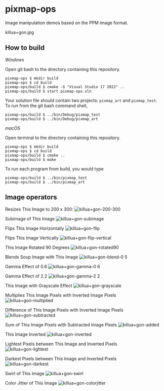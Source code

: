 # pixmap-ops

Image manipulation demos based on the PPM image format.

killua+gon.jpg

## How to build

*Windows*

Open git bash to the directory containing this repository.

```
pixmap-ops $ mkdir build
pixmap-ops $ cd build
pixmap-ops/build $ cmake -G "Visual Studio 17 2022" ..
pixmap-ops/build $ start pixmap-ops.sln
```

Your solution file should contain two projects: `pixmap_art` and `pixmap_test`.
To run from the git bash command shell, 

```
pixmap-ops/build $ ../bin/Debug/pixmap_test
pixmap-ops/build $ ../bin/Debug/pixmap_art
```

*macOS*

Open terminal to the directory containing this repository.

```
pixmap-ops $ mkdir build
pixmap-ops $ cd build
pixmap-ops/build $ cmake ..
pixmap-ops/build $ make
```

To run each program from build, you would type

```
pixmap-ops/build $ ../bin/pixmap_test
pixmap-ops/build $ ../bin/pixmap_art
```

## Image operators

Resizes This Image to 200 x 300:
![killua+gon-200-300](https://user-images.githubusercontent.com/44120884/218378866-2f35557b-da6a-4c78-9827-070a422d2e6a.png)

Subimage of This Image
![killua+gon-subimage](https://user-images.githubusercontent.com/44120884/218378915-fd73e8c3-df8a-43af-ad10-5e23b02435d9.png)

Flips This Image Horizontally
![killua+gon-flip](https://user-images.githubusercontent.com/44120884/218378946-218b6498-0842-4cf8-9ae6-829ad40d355b.png)

Flips This Image Vertically
![killua+gon-flip-vertical](https://user-images.githubusercontent.com/44120884/218379089-c1153c5d-e269-498f-8279-bf790562640c.png)

This Image Rotated 90 Degrees
![killua+gon-rotated90](https://user-images.githubusercontent.com/44120884/218379135-b86372cb-0fcb-47b8-8cbf-0cd0fb058522.png)

Blends Soup Image with This Image
![killua+gon-blend-0 5](https://user-images.githubusercontent.com/44120884/218379161-6626ca8b-0a85-4cce-93ce-edf246e7c231.png)

Gamma Effect of 0.6
![killua+gon-gamma-0 6](https://user-images.githubusercontent.com/44120884/218379207-85041187-9bcf-4295-aeaf-3780f0e32dfd.png)

Gamma Effect of 2.2
![killua+gon-gamma-2 2](https://user-images.githubusercontent.com/44120884/218379256-9ba69513-04eb-48ea-8143-38306467d5f4.png)

This Image with Grayscale Effect
![killua+gon-grayscale](https://user-images.githubusercontent.com/44120884/218379286-b29d8c15-a42d-44c1-bd64-1d59051ac4ee.png)

Multiplies This Image Pixels with Inverted Image Pixels
![killua+gon-multiplied](https://user-images.githubusercontent.com/44120884/218379313-f8c0e0ba-e833-429d-9923-789fb104b950.png)

Difference of This Image Pixels with Inverted Image Pixels
![killua+gon-subtracted](https://user-images.githubusercontent.com/44120884/218379332-bd1532ee-2df3-408d-ba9d-9200cebe5f11.png)

Sum of This Image Pixels with Subtracted Image Pixels
![killua+gon-added](https://user-images.githubusercontent.com/44120884/218379351-478bf8f3-9925-4829-9b33-b15641766947.png)

This Image Inverted
![killua+gon-inverted](https://user-images.githubusercontent.com/44120884/218379376-71e528ac-8583-43c3-b1aa-e299feae42be.png)

Lightest Pixels between This Image and Inverted Pixels
![killua+gon-lightest](https://user-images.githubusercontent.com/44120884/218379407-43803f52-a012-4ef8-905f-6076927a5c04.png)

Darkest Pixels between This Image and Inverted Pixels
![killua+gon-darkest](https://user-images.githubusercontent.com/44120884/218379444-5b3bb4c4-7a0d-4f20-a4c7-f62ccb5fc575.png)

Swirl of This Image
![killua+gon-swirl](https://user-images.githubusercontent.com/44120884/218379468-c5d461ac-b03a-4762-8851-594626554206.png)

Color Jitter of This Image
![killua+gon-colorjitter](https://user-images.githubusercontent.com/44120884/218379483-2f611183-a7ec-497d-865d-d3f771cafca4.png)



